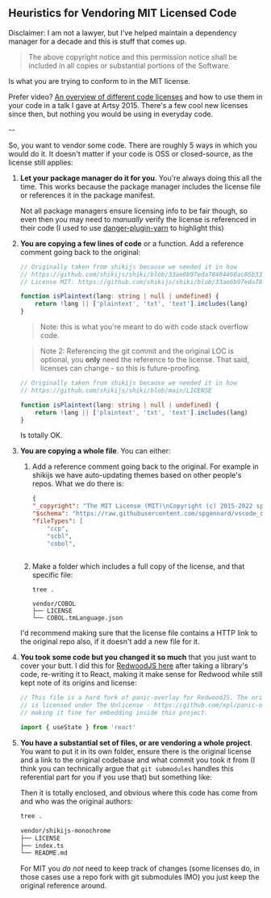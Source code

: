 ## Heuristics for Vendoring MIT Licensed Code

Disclaimer: I am not a lawyer, but I've helped maintain a dependency manager for a decade and this is stuff that comes up.

> The above copyright notice and this permission notice shall be included in all copies or substantial portions of the Software.

Is what you are trying to conform to in the MIT license.

Prefer video? [An overview of different code licenses](https://www.youtube.com/watch?v=0r7JcN3Q_LY) and how to use them in your code in a talk I gave at Artsy 2015. There's a few cool new licenses since then, but nothing you would be using in everyday code.

--

So, you want to vendor some code. There are roughly 5 ways in which you would do it. It doesn't matter if your code is OSS or closed-source, as the license still applies:

1. **Let your package manager do it for you**. You're always doing this all the time. This works because the package manager includes the license file or references it in the package manifest. 

   Not all package managers ensure licensing info to be fair though, so even then you may need to _manually_ verify the license is referenced in their code (I used to use [danger-plugin-yarn](https://github.com/orta/danger-plugin-yarn) to highlight this) 

  
2. **You are copying a few lines of code** or a function. Add a reference comment going back to the original:

    ```ts
    // Originally taken from shikijs because we needed it in how
    // https://github.com/shikijs/shiki/blob/33ae6b97eda78484460ac05b3338bc72a605194a/packages/shiki/src/highlighter.ts#L210
    // License MIT: https://github.com/shikijs/shiki/blob/33ae6b97eda78484460ac05b3338bc72a605194a/LICENSE

    function isPlaintext(lang: string | null | undefined) {
        return !lang || ['plaintext', 'txt', 'text'].includes(lang)
    }
    ```

    > Note: this is what you're meant to do with code stack overflow code.

    > Note 2: Referencing the git commit and the original LOC is optional, you **only** need the reference to the license. That said, licenses can change - so this is future-proofing.

    ```ts
    // Originally taken from shikijs because we needed it in how
    // https://github.com/shikijs/shiki/blob/main/LICENSE

    function isPlaintext(lang: string | null | undefined) {
        return !lang || ['plaintext', 'txt', 'text'].includes(lang)
    }
    ```

    Is totally OK.


3. **You are copying a whole file**. You can either: 
   1. Add a reference comment going back to the original. For example in shikijs we have auto-updating themes based on other people's repos. What we do there is:

        ```json
        {
        "_copyright": "The MIT License (MIT)\nCopyright (c) 2015-2022 spgennard\nSource: https://github.com/spgennard/vscode_cobol/blob/main/syntaxes/COBOL.tmLanguage.json",
        "$schema": "https://raw.githubusercontent.com/spgennard/vscode_cobol/main/schemas/tmlanguage.json",
        "fileTypes": [
            "ccp",
            "scbl",
            "cobol",
            
        ```
    2. Make a folder which includes a full copy of the license, and that specific file:

        ```
        tree .

        vendor/COBOL
        ├── LICENSE
        └── COBOL.tmLanguage.json
        ```
        
      I'd recommend making sure that the license file contains a HTTP link to the original repo also, if it doesn't add a new file for it.


4. **You took some code but you changed it so much** that you just want to cover your butt. I did this for [RedwoodJS here](https://github.com/redwoodjs/redwood/blob/0e9754beaaee7fea21cb4f85027f49a41a679795/packages/web/src/components/DevFatalErrorPage.tsx) after taking a library's code, re-writing it to React, making it make sense for Redwood while still kept note of its origins and license:

    ```ts
    // This file is a hard fork of panic-overlay for RedwoodJS. The original code
    // is licensed under The Unlicense - https://github.com/xpl/panic-overlay/blob/master/LICENSE
    // making it fine for embedding inside this project.

    import { useState } from 'react'
    ```

5. **You have a substantial set of files, or are vendoring a whole project**. You want to put it in its own folder, ensure there is the original license and a link to the original codebase and what commit you took it from (I think you can technically argue that `git submodules` handles this referential part for you if you use that) but something like:

    Then it is totally enclosed, and obvious where this code has come from and who was the original authors:

    ```sh
    tree .

    vendor/shikijs-monochrome
    ├── LICENSE
    ├── index.ts
    └── README.md
    ```

    For MIT you _do not_ need to keep track of changes (some licenses do, in those cases use a repo fork with git submodules IMO) you just keep the original reference around.